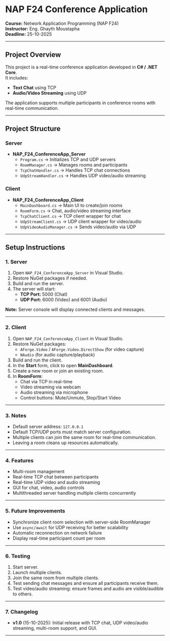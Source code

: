 # NAP F24 Conference Application

**Course:** Network Application Programming (NAP F24)  
**Instructor:** Eng. Ghayth Moustapha  
**Deadline:** 25-10-2025  

---

## **Project Overview**
This project is a real-time conference application developed in **C# / .NET Core**.  
It includes:
- **Text Chat** using TCP  
- **Audio/Video Streaming** using UDP  

The application supports multiple participants in conference rooms with real-time communication.

---

## **Project Structure**

### **Server**
- **NAP_F24_ConferenceApp_Server**
  - `Program.cs` → Initializes TCP and UDP servers  
  - `RoomManager.cs` → Manages rooms and participants  
  - `TcpChatHandler.cs` → Handles TCP chat connections  
  - `UdpStreamHandler.cs` → Handles UDP video/audio streaming  

### **Client**
- **NAP_F24_ConferenceApp_Client**
  - `MainDashboard.cs` → Main UI to create/join rooms  
  - `RoomForm.cs` → Chat, audio/video streaming interface  
  - `TcpChatClient.cs` → TCP client wrapper for chat  
  - `UdpStreamClient.cs` → UDP client wrapper for video/audio  
  - `UdpVideoAudioManager.cs` → Sends video/audio via UDP  

---

## **Setup Instructions**

### **1. Server**
1. Open `NAP_F24_ConferenceApp_Server` in Visual Studio.  
2. Restore NuGet packages if needed.  
3. Build and run the server.  
4. The server will start:  
   - **TCP Port:** 5000 (Chat)  
   - **UDP Port:** 6000 (Video) and 6001 (Audio)  

**Note:** Server console will display connected clients and messages.

---

### **2. Client**
1. Open `NAP_F24_ConferenceApp_Client` in Visual Studio.  
2. Restore NuGet packages:  
   - `AForge.Video` / `AForge.Video.DirectShow` (for video capture)  
   - `NAudio` (for audio capture/playback)  
3. Build and run the client.  
4. In the **Start** form, click to open **MainDashboard**.  
5. Create a new room or join an existing room.  
6. In **RoomForm**:  
   - Chat via TCP in real-time  
   - Video streaming via webcam  
   - Audio streaming via microphone  
   - Control buttons: Mute/Unmute, Stop/Start Video  

---

### **3. Notes**
- Default server address: `127.0.0.1`  
- Default TCP/UDP ports must match server configuration.  
- Multiple clients can join the same room for real-time communication.  
- Leaving a room cleans up resources automatically.  

---

### **4. Features**
- Multi-room management  
- Real-time TCP chat between participants  
- Real-time UDP video and audio streaming  
- GUI for chat, video, audio controls  
- Multithreaded server handling multiple clients concurrently  

---

### **5. Future Improvements**
- Synchronize client room selection with server-side RoomManager  
- Use `async/await` for UDP receiving for better scalability  
- Automatic reconnection on network failure  
- Display real-time participant count per room  

---

### **6. Testing**
1. Start server.  
2. Launch multiple clients.  
3. Join the same room from multiple clients.  
4. Test sending chat messages and ensure all participants receive them.  
5. Test video/audio streaming: ensure frames and audio are visible/audible to others.  

---

### **7. Changelog**
- **v1.0** (15-10-2025): Initial release with TCP chat, UDP video/audio streaming, multi-room support, and GUI.  

---


